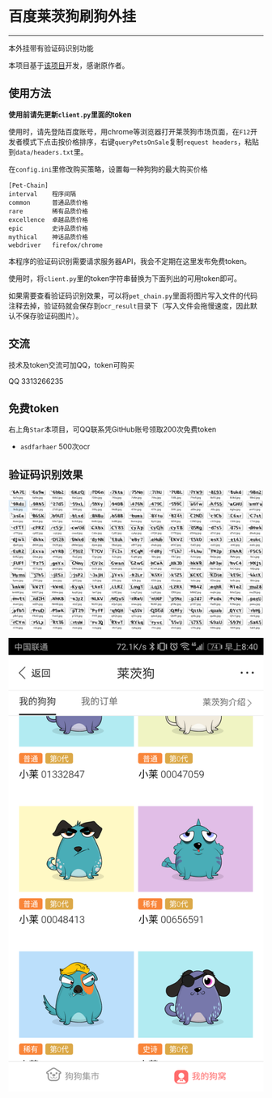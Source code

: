 # 百度莱茨狗刷狗外挂

---

本外挂带有验证码识别功能

本项目基于[该项目](https://github.com/yanwii/pet-chain)开发，感谢原作者。

## 使用方法

__使用前请先更新`client.py`里面的token__

使用时，请先登陆百度账号，用chrome等浏览器打开莱茨狗市场页面，在`F12`开发者模式下点击按价格排序，右键`queryPetsOnSale`复制`request headers`，粘贴到`data/headers.txt`里。

在`config.ini`里修改购买策略，设置每一种狗狗的最大购买价格

```
[Pet-Chain]
interval    程序间隔
common      普通品质价格
rare        稀有品质价格
excellence  卓越品质价格
epic        史诗品质价格
mythical    神话品质价格
webdriver   firefox/chrome
```

本程序的验证码识别需要请求服务器API，我会不定期在这里发布免费token。

使用时，将`client.py`里的token字符串替换为下面列出的可用token即可。

如果需要查看验证码识别效果，可以将`pet_chain.py`里面将图片写入文件的代码注释去掉，验证码就会保存到`ocr_result`目录下（写入文件会拖慢速度，因此默认不保存验证码图片）。

## 交流

技术及token交流可加QQ，token可购买

QQ 3313266235

## 免费token

右上角`Star`本项目，可QQ联系凭GitHub账号领取200次免费token

- `asdfarhaer` 500次ocr

## 验证码识别效果

![](image/ocr_result.png)

![](image/result.png)
